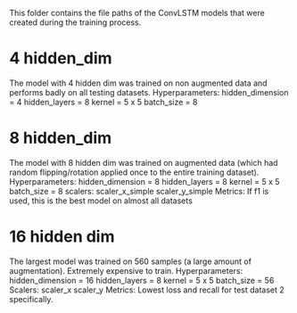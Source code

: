 This folder contains the file paths of the ConvLSTM models that were created during the training process.
# 4 hidden_dim
The model with 4 hidden dim was trained on non augmented data and performs badly on all testing datasets.
Hyperparameters:
  hidden_dimension = 4
  hidden_layers = 8
  kernel = 5 x 5
  batch_size = 8
# 8 hidden_dim
The model with 8 hidden dim was trained on augmented data (which had random flipping/rotation applied once to the entire training dataset).
Hyperparameters:
  hidden_dimension = 8
  hidden_layers = 8
  kernel = 5 x 5
  batch_size = 8
  scalers:
    scaler_x_simple
    scaler_y_simple
Metrics:
  If f1 is used, this is the best model on almost all datasets
# 16 hidden dim
The largest model was trained on 560 samples (a large amount of augmentation). Extremely expensive to train.
Hyperparameters:
  hidden_dimension = 16
  hidden_layers = 8
  kernel = 5 x 5
  batch_size = 56
  Scalers:
    scaler_x
    scaler_y
  Metrics:
    Lowest loss and recall for test dataset 2 specifically.
